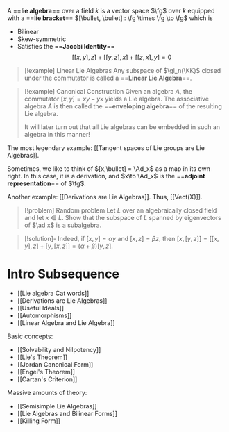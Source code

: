 A ==**lie algebra**== over a field $k$ is a vector space $\fg$ over $k$ equipped with a ==**lie bracket**== $[\bullet, \bullet] : \fg \times \fg \to \fg$ which is

-   Bilinear
-   Skew-symmetric
-   Satisfies the ==**Jacobi Identity**==
    $$[[x,y],z] + [[y,z],x] + [[z,x],y] = 0$$

>[!example] Linear Lie Algebras
>Any subspace of $\gl_n(\KK)$ closed under the commutator is called a ==**Linear Lie Algebra**==.

>[!example] Canonical Construction
>Given an algebra $A$, the commutator $[x,y] = xy - yx$ yields a Lie algebra. The associative algebra $A$ is then called the ==**enveloping algebra**== of the resulting Lie algebra.
>
>It will later turn out that all Lie algebras can be embedded in such an algebra in this manner!

The most legendary example: [[Tangent spaces of Lie groups are Lie Algebras]].

Sometimes, we like to think of $[x,\bullet] = \Ad_x$ as a map in its own right. In this case, it is a derivation, and $x\to \Ad_x$ is the ==**adjoint representation**== of $\fg$.

Another example: [[Derivations are Lie Algebras]]. Thus, [[Vect(X)]].

>[!problem] Random problem
>Let $L$ over an algebraically closed field and let $x\in L$. Show that the subspace of $L$ spanned by eigenvectors of $\ad x$ is a subalgebra.

> [!solution]-
> Indeed, if $[x,y] = \alpha y$ and $[x,z] = \beta z$, then $[x,[y,z]] = [[x,y],z] + [y, [x,z]] = (\alpha+\beta)[y,z]$.

# Intro Subsequence
- [[Lie algebra Cat words]]
- [[Derivations are Lie Algebras]]
- [[Useful Ideals]]
- [[Automorphisms]]
- [[Linear Algebra and Lie Algebra]]

Basic concepts:
- [[Solvability and Nilpotency]]
- [[Lie's Theorem]]
- [[Jordan Canonical Form]]
- [[Engel's Theorem]]
- [[Cartan's Criterion]]

Massive amounts of theory:
- [[Semisimple Lie Algebras]]
- [[Lie Algebras and Bilinear Forms]]
- [[Killing Form]]